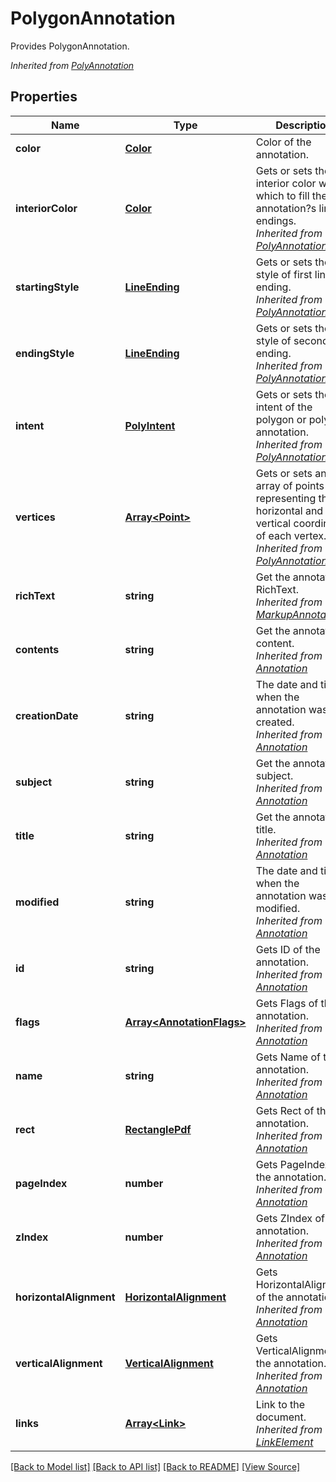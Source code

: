 # PolygonAnnotation
Provides PolygonAnnotation.

*Inherited from [PolyAnnotation](PolyAnnotation.md)*
## Properties
Name | Type | Description | Notes
------------ | ------------- | ------------- | -------------
**color** | [**Color**](Color.md) | Color of the annotation. | [optional]
**interiorColor** | [**Color**](Color.md) | Gets or sets the interior color with which to fill the annotation?s line endings.<br />*Inherited from [PolyAnnotation](PolyAnnotation.md)* | [optional]
**startingStyle** | [**LineEnding**](LineEnding.md) | Gets or sets the style of first line ending.<br />*Inherited from [PolyAnnotation](PolyAnnotation.md)* | [optional]
**endingStyle** | [**LineEnding**](LineEnding.md) | Gets or sets the style of second line ending.<br />*Inherited from [PolyAnnotation](PolyAnnotation.md)* | [optional]
**intent** | [**PolyIntent**](PolyIntent.md) | Gets or sets the intent of the polygon or polyline annotation.<br />*Inherited from [PolyAnnotation](PolyAnnotation.md)* | [optional]
**vertices** | [**Array&lt;Point&gt;**](Point.md) | Gets or sets an array of points representing the horizontal and vertical coordinates of each vertex.<br />*Inherited from [PolyAnnotation](PolyAnnotation.md)* | 
**richText** | **string** | Get the annotation RichText.<br />*Inherited from [MarkupAnnotation](MarkupAnnotation.md)* | [optional]
**contents** | **string** | Get the annotation content.<br />*Inherited from [Annotation](Annotation.md)* | [optional]
**creationDate** | **string** | The date and time when the annotation was created.<br />*Inherited from [Annotation](Annotation.md)* | [optional]
**subject** | **string** | Get the annotation subject.<br />*Inherited from [Annotation](Annotation.md)* | [optional]
**title** | **string** | Get the annotation title.<br />*Inherited from [Annotation](Annotation.md)* | [optional]
**modified** | **string** | The date and time when the annotation was last modified.<br />*Inherited from [Annotation](Annotation.md)* | [optional]
**id** | **string** | Gets ID of the annotation.<br />*Inherited from [Annotation](Annotation.md)* | [optional]
**flags** | [**Array&lt;AnnotationFlags&gt;**](AnnotationFlags.md) | Gets Flags of the annotation.<br />*Inherited from [Annotation](Annotation.md)* | [optional]
**name** | **string** | Gets Name of the annotation.<br />*Inherited from [Annotation](Annotation.md)* | [optional]
**rect** | [**RectanglePdf**](RectanglePdf.md) | Gets Rect of the annotation.<br />*Inherited from [Annotation](Annotation.md)* | 
**pageIndex** | **number** | Gets PageIndex of the annotation.<br />*Inherited from [Annotation](Annotation.md)* | [optional]
**zIndex** | **number** | Gets ZIndex of the annotation.<br />*Inherited from [Annotation](Annotation.md)* | [optional]
**horizontalAlignment** | [**HorizontalAlignment**](HorizontalAlignment.md) | Gets HorizontalAlignment of the annotation.<br />*Inherited from [Annotation](Annotation.md)* | [optional]
**verticalAlignment** | [**VerticalAlignment**](VerticalAlignment.md) | Gets VerticalAlignment of the annotation.<br />*Inherited from [Annotation](Annotation.md)* | [optional]
**links** | [**Array&lt;Link&gt;**](Link.md) | Link to the document.<br />*Inherited from [LinkElement](LinkElement.md)* | [optional]

[[Back to Model list]](../README.md#documentation-for-models) [[Back to API list]](../README.md#documentation-for-api-endpoints) [[Back to README]](../README.md) [[View Source]](../src/models/polygonAnnotation.ts)

